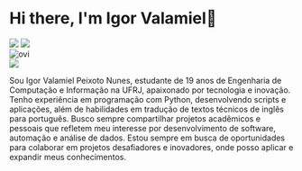 <h1>Hi there, I'm Igor Valamiel👋</h1>

<div>
  <img src="https://img.shields.io/badge/Python-3776AB?style=for-the-badge&logo=python&logoColor=white"/>
  <img src="https://img.shields.io/badge/c++-%2300599C.svg?style=for-the-badge&logo=c%2B%2B&logoColor=whit"/>
</div>
<img src="https://github-readme-stats.vercel.app/api/top-langs?username=igorvalamiel&show_icons=true&locale=en&layout=compact&theme=chartreuse-dark" alt="ovi" />
<div>
  <img src="	https://github-readme-stats.vercel.app/api/top-langs/?username={igorvalamiel}&theme=blue-green"/>
</div>

<div>
  <p>
    Sou Igor Valamiel Peixoto Nunes, estudante de 19 anos de Engenharia de Computação e Informação na UFRJ, apaixonado por tecnologia e inovação. Tenho experiência em programação com Python, desenvolvendo scripts e aplicações, além de habilidades em tradução de textos técnicos de inglês para português. Busco sempre compartilhar projetos acadêmicos e pessoais que refletem meu interesse por desenvolvimento de software, automação e análise de dados. Estou sempre em busca de oportunidades para colaborar em projetos desafiadores e inovadores, onde posso aplicar e expandir meus conhecimentos.
  </p>
</div>

